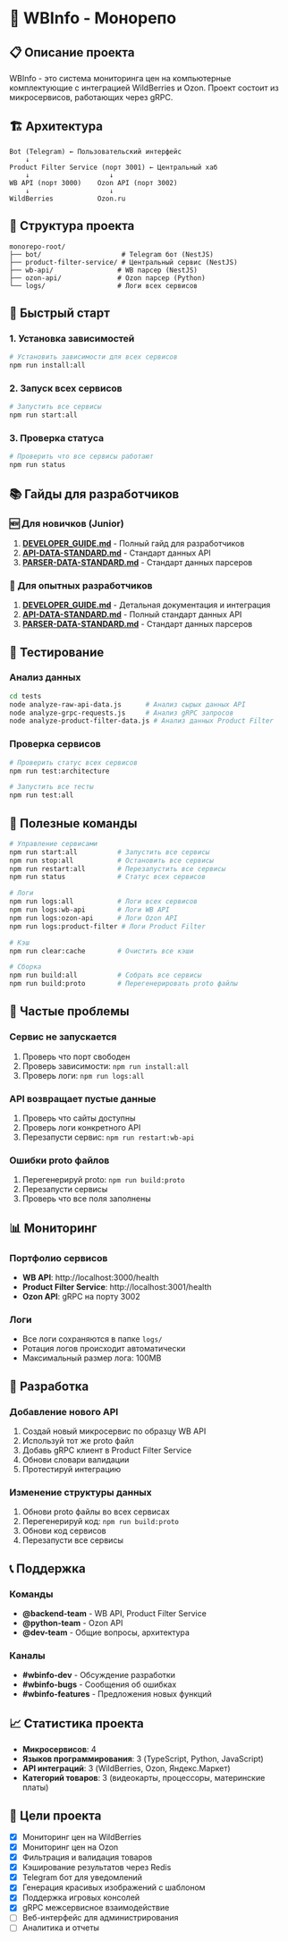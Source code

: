 # 🚀 WBInfo - Монорепо

## 📋 Описание проекта

WBInfo - это система мониторинга цен на компьютерные комплектующие с интеграцией WildBerries и Ozon. Проект состоит из микросервисов, работающих через gRPC.

## 🏗️ Архитектура

```
Bot (Telegram) ← Пользовательский интерфейс
    ↓
Product Filter Service (порт 3001) ← Центральный хаб
    ↓                    ↓
WB API (порт 3000)    Ozon API (порт 3002)
    ↓                    ↓
WildBerries           Ozon.ru
```

## 📁 Структура проекта

```
monorepo-root/
├── bot/                    # Telegram бот (NestJS)
├── product-filter-service/ # Центральный сервис (NestJS)
├── wb-api/                # WB парсер (NestJS)
├── ozon-api/              # Ozon парсер (Python)
└── logs/                  # Логи всех сервисов
```

## 🚀 Быстрый старт

### 1. Установка зависимостей

```bash
# Установить зависимости для всех сервисов
npm run install:all
```

### 2. Запуск всех сервисов

```bash
# Запустить все сервисы
npm run start:all
```

### 3. Проверка статуса

```bash
# Проверить что все сервисы работают
npm run status
```

## 📚 Гайды для разработчиков

### 🆕 Для новичков (Junior)

1. **[DEVELOPER_GUIDE.md](../DEVELOPER_GUIDE.md)** - Полный гайд для разработчиков
2. **[API-DATA-STANDARD.md](../API-DATA-STANDARD.md)** - Стандарт данных API
3. **[PARSER-DATA-STANDARD.md](../PARSER-DATA-STANDARD.md)** - Стандарт данных парсеров

### 🔧 Для опытных разработчиков

1. **[DEVELOPER_GUIDE.md](../DEVELOPER_GUIDE.md)** - Детальная документация и интеграция
2. **[API-DATA-STANDARD.md](../API-DATA-STANDARD.md)** - Полный стандарт данных API
3. **[PARSER-DATA-STANDARD.md](../PARSER-DATA-STANDARD.md)** - Стандарт данных парсеров

## 🧪 Тестирование

### Анализ данных

```bash
cd tests
node analyze-raw-api-data.js      # Анализ сырых данных API
node analyze-grpc-requests.js     # Анализ gRPC запросов
node analyze-product-filter-data.js # Анализ данных Product Filter
```

### Проверка сервисов

```bash
# Проверить статус всех сервисов
npm run test:architecture

# Запустить все тесты
npm run test:all
```

## 🔧 Полезные команды

```bash
# Управление сервисами
npm run start:all          # Запустить все сервисы
npm run stop:all           # Остановить все сервисы
npm run restart:all        # Перезапустить все сервисы
npm run status             # Статус всех сервисов

# Логи
npm run logs:all           # Логи всех сервисов
npm run logs:wb-api        # Логи WB API
npm run logs:ozon-api      # Логи Ozon API
npm run logs:product-filter # Логи Product Filter

# Кэш
npm run clear:cache        # Очистить все кэши

# Сборка
npm run build:all          # Собрать все сервисы
npm run build:proto        # Перегенерировать proto файлы
```

## 🚨 Частые проблемы

### Сервис не запускается
1. Проверь что порт свободен
2. Проверь зависимости: `npm run install:all`
3. Проверь логи: `npm run logs:all`

### API возвращает пустые данные
1. Проверь что сайты доступны
2. Проверь логи конкретного API
3. Перезапусти сервис: `npm run restart:wb-api`

### Ошибки proto файлов
1. Перегенерируй proto: `npm run build:proto`
2. Перезапусти сервисы
3. Проверь что все поля заполнены

## 📊 Мониторинг

### Портфолио сервисов
- **WB API**: http://localhost:3000/health
- **Product Filter Service**: http://localhost:3001/health
- **Ozon API**: gRPC на порту 3002

### Логи
- Все логи сохраняются в папке `logs/`
- Ротация логов происходит автоматически
- Максимальный размер лога: 100MB

## 🔄 Разработка

### Добавление нового API

1. Создай новый микросервис по образцу WB API
2. Используй тот же proto файл
3. Добавь gRPC клиент в Product Filter Service
4. Обнови словари валидации
5. Протестируй интеграцию

### Изменение структуры данных

1. Обнови proto файлы во всех сервисах
2. Перегенерируй код: `npm run build:proto`
3. Обнови код сервисов
4. Перезапусти все сервисы

## 📞 Поддержка

### Команды
- **@backend-team** - WB API, Product Filter Service
- **@python-team** - Ozon API
- **@dev-team** - Общие вопросы, архитектура

### Каналы
- **#wbinfo-dev** - Обсуждение разработки
- **#wbinfo-bugs** - Сообщения об ошибках
- **#wbinfo-features** - Предложения новых функций

## 📈 Статистика проекта

- **Микросервисов**: 4
- **Языков программирования**: 3 (TypeScript, Python, JavaScript)
- **API интеграций**: 3 (WildBerries, Ozon, Яндекс.Маркет)
- **Категорий товаров**: 3 (видеокарты, процессоры, материнские платы)

## 🎯 Цели проекта

- [x] Мониторинг цен на WildBerries
- [x] Мониторинг цен на Ozon
- [x] Фильтрация и валидация товаров
- [x] Кэширование результатов через Redis
- [x] Telegram бот для уведомлений
- [x] Генерация красивых изображений с шаблоном
- [x] Поддержка игровых консолей
- [x] gRPC межсервисное взаимодействие
- [ ] Веб-интерфейс для администрирования
- [ ] Аналитика и отчеты 